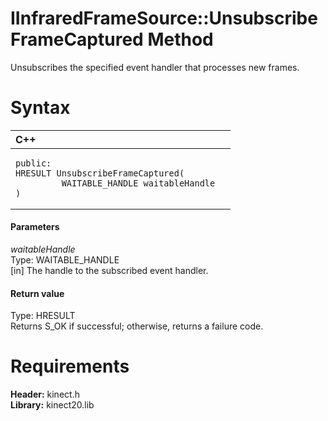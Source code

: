 IInfraredFrameSource::UnsubscribeFrameCaptured Method  
=====================================================  

Unsubscribes the specified event handler that processes new frames. <span id="syntaxSection"></span>

Syntax  
======  

<table>
<colgroup>
<col width="100%" />
</colgroup>
<thead>
<tr class="header">
<th align="left">C++</th>
</tr>
</thead>
<tbody>
<tr class="odd">
<td align="left"><pre><code>public:  
HRESULT UnsubscribeFrameCaptured(  
         WAITABLE_HANDLE waitableHandle  
)</code></pre></td>
</tr>
</tbody>
</table>

<span id="ID4EG"></span>
#### Parameters  

*waitableHandle*    
Type: WAITABLE\_HANDLE  
[in] The handle to the subscribed event handler.  

<span id="ID4EP"></span>
#### Return value  

Type: HRESULT  
Returns S\_OK if successful; otherwise, returns a failure code.  

<span id="requirements"></span>

Requirements  
============  

**Header:** kinect.h  
**Library:** kinect20.lib  



<!--Please do not edit the data in the comment block below.-->
<!--
TOCTitle : UnsubscribeFrameCaptured Method
RLTitle : IInfraredFrameSource::UnsubscribeFrameCaptured Method
KeywordK : UnsubscribeFrameCaptured method
KeywordK : IInfraredFrameSource::UnsubscribeFrameCaptured method
KeywordF : IInfraredFrameSource::UnsubscribeFrameCaptured
KeywordF : UnsubscribeFrameCaptured
KeywordF : Microsoft.Kinect.kinect.IInfraredFrameSource.UnsubscribeFrameCaptured(WAITABLE_HANDLE)
KeywordA : M:Microsoft.Kinect.kinect.IInfraredFrameSource.UnsubscribeFrameCaptured(WAITABLE_HANDLE)
AssetID : M:Microsoft.Kinect.kinect.IInfraredFrameSource.UnsubscribeFrameCaptured(WAITABLE_HANDLE)
Locale : en-us
CommunityContent : 1
APIType : Managed
APILocation : 
APIName : Microsoft.Kinect.kinect.IInfraredFrameSource::UnsubscribeFrameCaptured
TargetOS : Windows
TopicType : kbSyntax
DevLang : C++
DocSet : K4Wv2
ProjType : K4Wv2Proj
Technology : Kinect for Windows
Product : Kinect for Windows SDK v2
productversion : 20
-->

